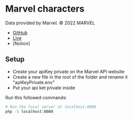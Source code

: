# Marvel characters
Data provided by Marvel. © 2022 MARVEL

- [GitHub](https://github.com/ayman-benammour/marvel-characters)
- [Live](https://marvel-characters.osc-fr1.scalingo.io/)
- [Notion]

## Setup
- Create your apiKey private on the Marvel API website
- Create a new file in the root of the folder and rename it "apiKeyPrivate.env"
- Put your api ket private inside

Run this followed commands:

``` bash
# Run the local server at localhost:8080
php -S localhost:8080
```
